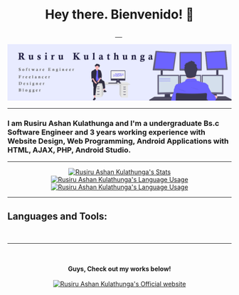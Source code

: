 <h1 align="center">Hey there. Bienvenido! 👋</h1>


<p align="center">
  <a href="https://wa.me/94786794814"> 
    <img src="https://img.shields.io/badge/WhatsApp-25D366?style=for-the-badge&logo=whatsapp&logoColor=white" alt="">
  </a>
  <a href="https://www.facebook.com/rusiru.alvin97"> 
    <img src="https://img.shields.io/badge/Facebook-1877F2?style=for-the-badge&logo=facebook&logoColor=white" alt="">
  </a>
  <a href="https://twitter.com/alvin___97">
    <img src="https://img.shields.io/badge/Twitter-1DA1F2?style=for-the-badge&logo=twitter&logoColor=white" alt="">
  </a>
  <a href="https://www.instagram.com/alvinz97/">
    <img src="https://img.shields.io/badge/Instagram-E4405F?style=for-the-badge&logo=instagram&logoColor=white" alt="">
  </a>
  <img src="https://img.shields.io/github/followers/alvinz97?logo=GitHub&style=for-the-badge" alt="">
  <img src="https://img.shields.io/badge/-CONNECT-blue?style=for-the-badge&logo=Linkedin&link=https://www.linkedin.com/in/rusiru-kulathunga/" alt="">
</p>



<p align="center">

  <img src="https://raw.githubusercontent.com/alvinz97/alvinz97/master/banner_new.png" alt="banner that says Rusiru Kulathunga - Software Engineer, Freelancer, Designer and Blogger alongside a cartoon illustration of Rusiru Kulathunga ">

---

### I am Rusiru Ashan Kulathunga and I'm a undergraduate Bs.c Software Engineer and 3 years working experience with Website Design, Web Programming, Android Applications with HTML, AJAX, PHP, Android Studio.
---
</p>


<p align="center" style="border: 2px; border-color: #000">

  <a href="https://github.com/alvinz97" class="rich-diff-level-one">
    <img src="https://github-readme-stats.anuraghazra1.vercel.app/api?username=alvinz97&show_icons=true&include_all_commits=true&theme=radical" alt="Rusiru Ashan Kulathunga's Stats" >
  </a>

  <a href="https://github.com/alvinz97" class="rich-diff-level-one">
    <img src="https://github-readme-stats.anuraghazra1.vercel.app/api/top-langs/?username=alvinz97&layout=compact&theme=radical" alt="Rusiru Ashan Kulathunga's Language Usage" >
  </a>

  <a href="https://github.com/alvinz97" class="rich-diff-level-one">
    <img src="https://github-readme-streak-stats.herokuapp.com/?user=alvinz97&theme=blue-green" alt="Rusiru Ashan Kulathunga's Language Usage" >
  </a>

---
</p>

## Languages and Tools:


<p align="center">
  <img src="https://img.shields.io/badge/HTML-239120?style=for-the-badge&logo=html5&logoColor=white" alt="">
  <img src="https://img.shields.io/badge/JavaScript-F7DF1E?style=for-the-badge&logo=javascript&logoColor=black" alt="">
  <img src="https://img.shields.io/badge/CSS3-1572B6?style=for-the-badge&logo=css3&logoColor=white" alt="">
  <img src="https://img.shields.io/badge/Sass-CC6699?style=for-the-badge&logo=sass&logoColor=white" alt="">
  <img src="https://img.shields.io/badge/TypeScript-007ACC?style=for-the-badge&logo=typescript&logoColor=white" alt="">
  <img src="https://img.shields.io/badge/Bootstrap-563D7C?style=for-the-badge&logo=bootstrap&logoColor=white" alt="">
  <img src="https://img.shields.io/badge/jQuery-0769AD?style=for-the-badge&logo=jquery&logoColor=white" alt="">
  <img src="https://img.shields.io/badge/C%23-239120?style=for-the-badge&logo=c-sharp&logoColor=white" alt="">
  <img src="https://img.shields.io/badge/.NET-5C2D91?style=for-the-badge&logo=.net&logoColor=white" alt="">
  <img src="https://img.shields.io/badge/PHP-777BB4?style=for-the-badge&logo=php&logoColor=white" alt="">
  <img src="https://img.shields.io/badge/Laravel-FF2D20?style=for-the-badge&logo=laravel&logoColor=white" alt="">
  <img src="https://img.shields.io/badge/Node.js-43853D?style=for-the-badge&logo=node.js&logoColor=white" alt="">
  <img src="https://img.shields.io/badge/Java-ED8B00?style=for-the-badge&logo=java&logoColor=white" alt="">
  <img src="https://img.shields.io/badge/React-20232A?style=for-the-badge&logo=react&logoColor=61DAFB" alt="">
  <img src="https://img.shields.io/badge/Angular-DD0031?style=for-the-badge&logo=angular&logoColor=white" alt="">
  <img src="https://img.shields.io/badge/Vue.js-35495E?style=for-the-badge&logo=vue.js&logoColor=4FC08D" alt="">
  <img src="https://img.shields.io/badge/MySQL-00000F?style=for-the-badge&logo=mysql&logoColor=white" alt="">
  <img src="https://img.shields.io/badge/MongoDB-4EA94B?style=for-the-badge&logo=mongodb&logoColor=white" alt="">
  <img src="https://img.shields.io/badge/Amazon_AWS-232F3E?style=for-the-badge&logo=amazon-aws&logoColor=white" alt="">
  <img src="https://img.shields.io/badge/Google_Cloud-4285F4?style=for-the-badge&logo=google-cloud&logoColor=white" alt="">
  <img src="https://img.shields.io/badge/GitLab-330F63?style=for-the-badge&logo=gitlab&logoColor=white" alt="">
  <img src="https://img.shields.io/badge/GitHub-100000?style=for-the-badge&logo=github&logoColor=white" alt="">
</p>

---

<p align="center">
  <br><br>
  <strong>Guys, Check out my works below!</strong>
  <br><br>
  <a href="http://rusiruofficial.com" target="_blank">
    <img src="https://img.icons8.com/fluent/50/000000/domain.png" alt="Rusiru Ashan Kulathunga's Official website" >
  </a>
</p>

